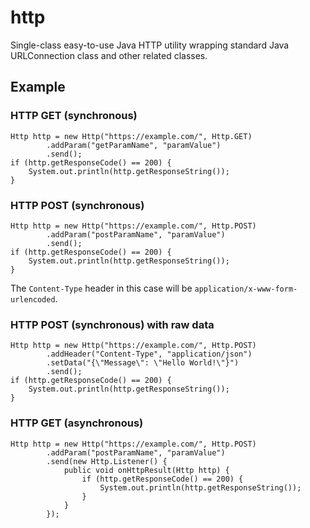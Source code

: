 # http
Single-class easy-to-use Java HTTP utility wrapping standard Java URLConnection class and other related classes.

## Example

### HTTP GET (synchronous)

    Http http = new Http("https://example.com/", Http.GET)
            .addParam("getParamName", "paramValue")
            .send();
    if (http.getResponseCode() == 200) {
        System.out.println(http.getResponseString());
    }

### HTTP POST (synchronous)

    Http http = new Http("https://example.com/", Http.POST)
            .addParam("postParamName", "paramValue")
            .send();
    if (http.getResponseCode() == 200) {
        System.out.println(http.getResponseString());
    }
The `Content-Type` header in this case will be `application/x-www-form-urlencoded`.

### HTTP POST (synchronous) with raw data

    Http http = new Http("https://example.com/", Http.POST)
            .addHeader("Content-Type", "application/json")
            .setData("{\"Message\": \"Hello World!\"}")
            .send();
    if (http.getResponseCode() == 200) {
        System.out.println(http.getResponseString());
    }

### HTTP GET (asynchronous)

    Http http = new Http("https://example.com/", Http.POST)
            .addParam("postParamName", "paramValue")
            .send(new Http.Listener() {
                public void onHttpResult(Http http) {
                    if (http.getResponseCode() == 200) {
                        System.out.println(http.getResponseString());
                    }
                }
            });
